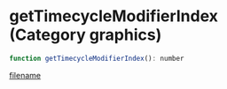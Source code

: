 # getTimecycleModifierIndex (Category graphics)

```js
function getTimecycleModifierIndex(): number
```

[filename](getTimecycleModifierIndex_m.md ':include')
